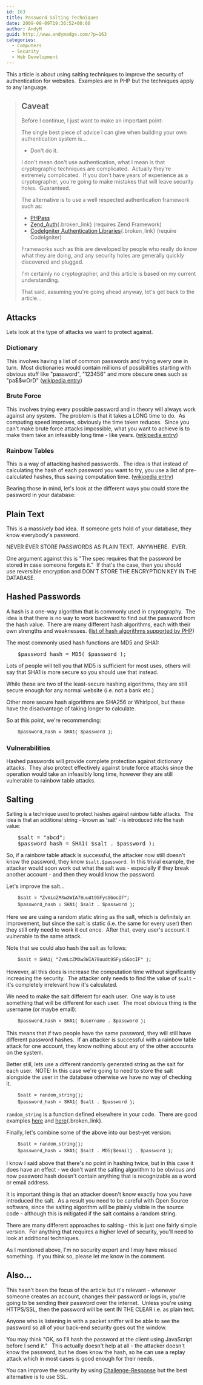 ```yaml
---
id: 163
title: Password Salting Techniques
date: 2009-08-09T19:36:52+00:00
author: AndyM
guid: http://www.andymadge.com/?p=163
categories:
  - Computers
  - Security
  - Web Development
---
```

This article is about using salting techniques to improve the security of authentication for websites.  Examples are in PHP but the techniques apply to any language.<!--more-->

> ## Caveat
> 
> Before I continue, I just want to make an important point:
> 
> The single best piece of advice I can give when building your own authentication system is...
> 
>   * Don't do it.
> 
> I don't mean don't use authentication, what I mean is that cryptographic techniques are complicated.  Actually they're extremely complicated.  If you don't have years of experience as a cryptographer, you're going to make mistakes that will leave security holes.  Guaranteed.
> 
> The alternative is to use a well respected authentication framework such as:
> 
>   * [PHPass](http://www.openwall.com/phpass/)
>   * [Zend_Auth](http://framework.zend.com/manual/en/zend.auth.html){.broken_link} (requires Zend Framework)
>   * [CodeIgniter Authentication Libraries](http://codeigniter.com/wiki/Category:Libraries::Authentication/){.broken_link} (require CodeIgniter)
> 
> [](http://www.openwall.com/phpass/)Frameworks such as this are developed by people who really do know what they are doing, and any security holes are generally quickly discovered and plugged.
> 
> I'm certainly no cryptographer, and this article is based on my current understanding.
> 
> That said, assuming you're going ahead anyway, let's get back to the article...

## Attacks

Lets look at the type of attacks we want to protect against.

### Dictionary

This involves having a list of common passwords and trying every one in turn.  Most dictionaries would contain millions of possibilities starting with obvious stuff like "password", "123456" and more obscure ones such as "pa$$wOrD" ([wikipedia entry](http://en.wikipedia.org/wiki/Dictionary_attack))

### Brute Force

This involves trying every possible password and in theory will always work against any system.  The problem is that it takes a LONG time to do.  As computing speed improves, obviously the time taken reduces.  Since you can't make brute force attacks impossible, what you want to achieve is to make them take an infeasibly long time - like years. ([wikipedia entry](http://en.wikipedia.org/wiki/Brute_force_attack))

### Rainbow Tables

This is a way of attacking hashed passwords.  The idea is that instead of calculating the hash of each password you want to try, you use a list of pre-calculated hashes, thus saving computation time. ([wikipedia entry](http://en.wikipedia.org/wiki/Rainbow_table))

Bearing those in mind, let's look at the different ways you could store the password in your database:

<h2 style="font-size: 1.5em;">
  Plain Text
</h2>

This is a massively bad idea.  If someone gets hold of your database, they know everybody's password.

NEVER EVER STORE PASSWORDS AS PLAIN TEXT.  ANYWHERE.  EVER.

One argument against this is "The spec requires that the password be stored in case someone forgets it."  If that's the case, then you should use reversible encryption and DON'T STORE THE ENCRYPTION KEY IN THE DATABASE.

## Hashed Passwords

A hash is a one-way algorithm that is commonly used in cryptography.  The idea is that there is no way to work backward to find out the password from the hash value.  There are many different hash algorithms, each with their own strengths and weaknesses. ([list of hash algorithms supported by PHP](http://uk3.php.net/manual/en/function.hash-algos.php))

The most commonly used hash functions are MD5 and SHA1:

<pre style="padding-left: 30px; ">$password_hash = MD5( $password );</pre>

Lots of people will tell you that MD5 is sufficient for most uses, others will say that SHA1 is more secure so you should use that instead.

While these are two of the least-secure hashing algorithms, they are still secure enough for any normal website (i.e. not a bank etc.)

Other more secure hash algorithms are SHA256 or Whirlpool, but these have the disadvantage of taking longer to calculate.

So at this point, we're recommending:

<pre style="font: normal normal normal 12px/18px Consolas, Monaco, 'Courier New', Courier, monospace; padding-left: 30px;">$password_hash = SHA1( $password );</pre>

### Vulnerabilities

Hashed passwords will provide complete protection against dictionary attacks.  They also protect effectively against brute force attacks since the operation would take an infeasibly long time, however they are still vulnerable to rainbow table attacks.

## Salting

<span style="font-weight: normal; font-size: 13px; ">Salting is a technique used to protect hashes against rainbow table attacks.  The idea is that an additional string - known as 'salt' - is introduced into the hash value:</span>

<pre style="padding-left: 30px; ">$salt = "abcd";
$password_hash = SHA1( $salt . $password );</pre>

So, if a rainbow table attack is successful, the attacker now still doesn't know the password, they know `$salt.$password`.  In this trivial example, the attacker would soon work out what the salt was - especially if they break another account - and then they would know the password.

Let's improve the salt...

<pre style="font: normal normal normal 12px/18px Consolas, Monaco, 'Courier New', Courier, monospace; padding-left: 30px;">$salt = "<span style="font-family: 'courier new';">ZvmLcZMXw3WIA78uudt9SFysSGocIF</span>";
$password_hash = SHA1( $salt . $password );</pre>

Here we are using a random static string as the salt, which is definitely an improvement, but since the salt is static (i.e. the same for every user) then they still only need to work it out once.  After that, every user's account it vulnerable to the same attack.

Note that we could also hash the salt as follows:

<pre style="font: normal normal normal 12px/18px Consolas, Monaco, 'Courier New', Courier, monospace; padding-left: 30px;">$salt = SHA1( "<span style="font-family: 'courier new';">ZvmLcZMXw3WIA78uudt9SFysSGocIF</span>" );</pre>

However, all this does is increase the computation time without significantly increasing the security.  The attacker only needs to find the value of `$salt` - it's completely irrelevant how it's calculated.

We need to make the salt different for each user.  One way is to use something that will be different for each user.  The most obvious thing is the username (or maybe email):

<pre style="font: normal normal normal 12px/18px Consolas, Monaco, 'Courier New', Courier, monospace; padding-left: 30px;">$password_hash = SHA1( $username . $password );</pre>

This means that if two people have the same password, they will still have different password hashes.  If an attacker is successful with a rainbow table attack for one account, they know nothing about any of the other accounts on the system.

Better still, lets use a different randomly generated string as the salt for each user.  NOTE: In this case we're going to need to store the salt alongside the user in the database otherwise we have no way of checking it.

<pre style="font: normal normal normal 12px/18px Consolas, Monaco, 'Courier New', Courier, monospace; padding-left: 30px;">$salt = random_string();
$password_hash = SHA1( $salt . $password );</pre>

`random_string` is a function defined elsewhere in your code.  There are good examples [here](http://stackoverflow.com/questions/48124/generating-pseudorandom-alpha-numeric-strings) and [here](http://911-need-code-help.blogspot.com/2009/06/generate-random-strings-using-php.html){.broken_link}.

Finally, let's combine some of the above into our best-yet version:

<pre style="font: normal normal normal 12px/18px Consolas, Monaco, 'Courier New', Courier, monospace; padding-left: 30px;">$salt = random_string();
$password_hash = SHA1( $salt . MD5($email) . $password );</pre>

I know I said above that there's no point in hashing twice, but in this case it does have an effect - we don't want the salting algorithm to be obvious and now password hash doesn't contain anything that is recognizable as a word or email address.

It is important thing is that an attacker doesn't know exactly how you have introduced the salt.  As a result you need to be careful with Open Source software, since the salting algorithm will be plainly visible in the source code - although this is mitigated if the salt contains a random string.

There are many different approaches to salting - this is just one fairly simple version.  For anything that requires a higher level of security, you'll need to look at additional techniques.

As I mentioned above, I'm no security expert and I may have missed something.  If you think so, please let me know in the comment.

## Also...

This hasn't been the focus of the article but it's relevant - whenever someone creates an account, changes their password or logs in, you're going to be sending their password over the internet.  Unless you're using HTTPS/SSL, then the password will be sent IN THE CLEAR i.e. as plain text.

Anyone who is listening in with a packet sniffer will be able to see the password so all of your back-end security goes out the window.

You may think "OK, so I'll hash the password at the client using JavaScript before I send it."   This actually doesn't help at all - the attacker doesn't know the password, but he does know the hash, so he can use a replay attack which in most cases is good enough for their needs.

You can improve the security by using [Challenge-Response](http://en.wikipedia.org/wiki/Challenge_response) but the best alternative is to use SSL.